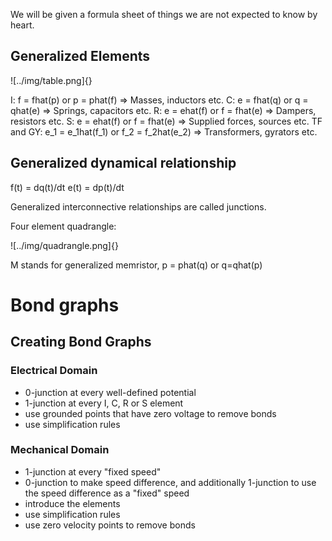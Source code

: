 We will be given a formula sheet of things we are not expected to know by
heart.

## Generalized Elements

![../img/table.png]{}

I: f = fhat(p) or p = phat(f) => Masses, inductors etc.
C: e = fhat(q) or q = qhat(e) => Springs, capacitors etc.
R: e = ehat(f) or f = fhat(e) => Dampers, resistors etc.
S: e = ehat(f) or f = fhat(e) => Supplied forces, sources etc.
TF and GY: e_1 = e_1hat(f_1) or f_2 = f_2hat(e_2) => Transformers, gyrators etc.

## Generalized dynamical relationship

f(t) = dq(t)/dt
e(t) = dp(t)/dt

Generalized interconnective relationships are called junctions.

Four element quadrangle:

![../img/quadrangle.png]{}

M stands for generalized memristor, p = phat(q) or q=qhat(p)

# Bond graphs

## Creating Bond Graphs

### Electrical Domain

- 0-junction at every well-defined potential
- 1-junction at every I, C, R or S element
- use grounded points that have zero voltage to remove bonds
- use simplification rules

### Mechanical Domain

- 1-junction at every "fixed speed"
- 0-junction to make speed difference, and additionally 1-junction to use the
  speed difference as a "fixed" speed
- introduce the elements
- use simplification rules
- use zero velocity points to remove bonds
